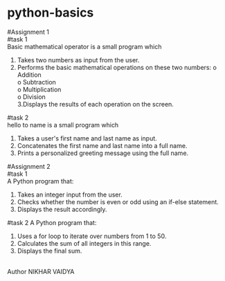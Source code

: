 # python-basics

#Assignment 1  
#task 1  
Basic mathematical operator is a small program which 
1.  Takes two numbers as input from the user.
2.  Performs the basic mathematical operations on these two numbers:
    o	Addition  
    o	Subtraction  
    o	Multiplication  
    o	Division  
3.Displays the results of each operation on the screen.

#task 2  
hello to name is a small program which  
1.  Takes a user's first name and last name as input.  
2.  Concatenates the first name and last name into a full name.  
3.  Prints a personalized greeting message using the full name.  

#Assignment 2  
#task 1  
A Python program that:
1. 	Takes an integer input from the user.
2. 	Checks whether the number is even or odd using an if-else statement.
3. 	Displays the result accordingly.

#task 2
A Python program that:
1.   Uses a for loop to iterate over numbers from 1 to 50.
2.   Calculates the sum of all integers in this range.
3.   Displays the final sum.

 <br> Author NIKHAR VAIDYA
 
 
